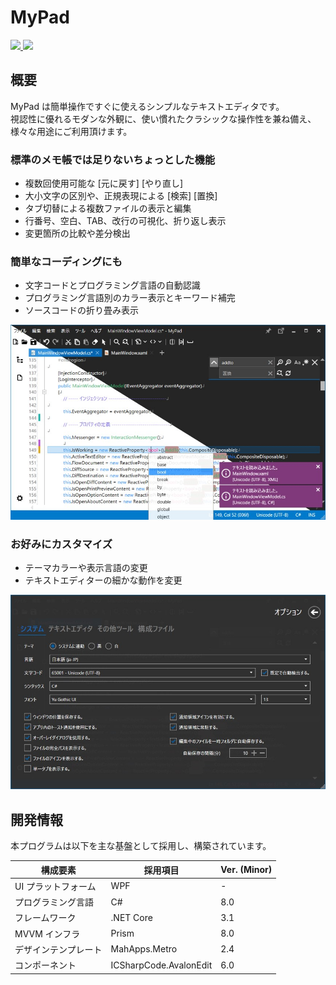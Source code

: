 # MyPad

<div>
  <a href="https://www.microsoft.com/ja-jp/p/mypad-%E3%83%86%E3%82%AD%E3%82%B9%E3%83%88%E3%82%A8%E3%83%87%E3%82%A3%E3%82%BF/9pp2600zm2jd">
    <img src="https://img.shields.io/badge/-Microsoft Store-017ACC.svg?logo=microsoft&style=flat-square">
  </a>
  <a href="https://github.com/kawasawa/MyPad/blob/master/LICENSE.txt">
    <img src="https://img.shields.io/github/license/kawasawa/MyPad.svg?style=flat-square">
  </a>
</div>

## 概要

MyPad は簡単操作ですぐに使えるシンプルなテキストエディタです。  
視認性に優れるモダンな外観に、使い慣れたクラシックな操作性を兼ね備え、様々な用途にご利用頂けます。

### 標準のメモ帳では足りないちょっとした機能

- 複数回使用可能な [元に戻す] [やり直し]
- 大小文字の区別や、正規表現による [検索] [置換]
- タブ切替による複数ファイルの表示と編集
- 行番号、空白、TAB、改行の可視化、折り返し表示
- 変更箇所の比較や差分検出

### 簡単なコーディングにも

- 文字コードとプログラミング言語の自動認識
- プログラミング言語別のカラー表示とキーワード補完
- ソースコードの折り畳み表示

![mypad](./images/mypad.jpg)

### お好みにカスタマイズ

- テーマカラーや表示言語の変更
- テキストエディターの細かな動作を変更

![mypad](./images/mypad-option.jpg)

## 開発情報

本プログラムは以下を主な基盤として採用し、構築されています。  

| 構成要素             | 採用項目                  | Ver. (Minor) |
|----------------------|---------------------------|--------------|
| UI プラットフォーム  | WPF                       | -            |
| プログラミング言語   | C#                        | 8.0          |
| フレームワーク       | .NET Core                 | 3.1          |
| MVVM インフラ        | Prism                     | 8.0          |
| デザインテンプレート | MahApps.Metro             | 2.4          |
| コンポーネント       | ICSharpCode.AvalonEdit    | 6.0          |
